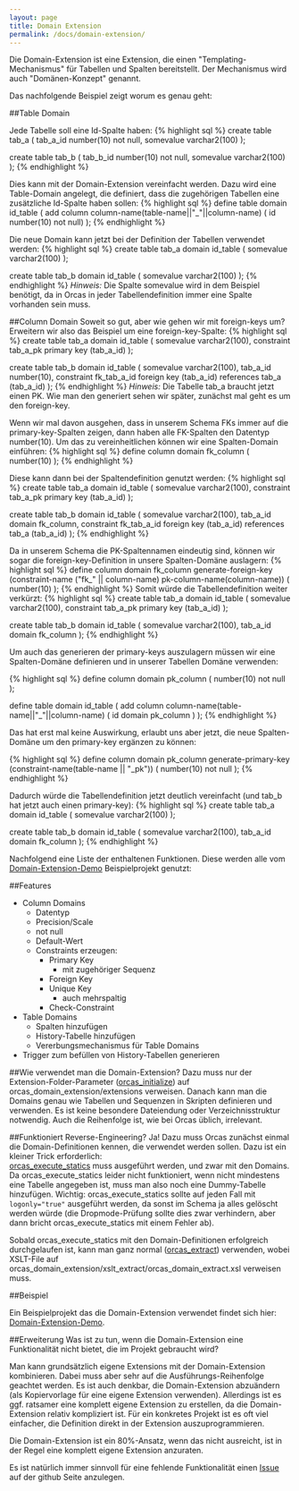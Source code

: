 ```yaml
---
layout: page
title: Domain Extension
permalink: /docs/domain-extension/
---
```


Die Domain-Extension ist eine Extension, die einen "Templating-Mechanismus" für Tabellen und Spalten bereitstellt. Der Mechanismus wird auch "Domänen-Konzept" genannt. 

Das nachfolgende Beispiel zeigt worum es genau geht:

##Table Domain

Jede Tabelle soll eine Id-Spalte haben:
{% highlight sql %}
create table tab_a
(
  tab_a_id         number(10)          not null,
  somevalue        varchar2(100)
);

create table tab_b
(
  tab_b_id         number(10)          not null,
  somevalue        varchar2(100)
);
{% endhighlight %}

Dies kann mit der Domain-Extension vereinfacht werden. Dazu wird eine Table-Domain angelegt, die definiert, dass die zugehörigen Tabellen eine zusätzliche Id-Spalte haben sollen:
{% highlight sql %}
define table domain id_table
(
  add column column-name(table-name||"_"||column-name) ( id number(10) not null)
);
{% endhighlight %}

Die neue Domain kann jetzt bei der Definition der Tabellen verwendet werden:
{% highlight sql %}
create table tab_a domain id_table
(
  somevalue        varchar2(100)
);

create table tab_b domain id_table
(
  somevalue        varchar2(100)
);
{% endhighlight %}
*Hinweis:* Die Spalte somevalue wird in dem Beispiel benötigt, da in Orcas in jeder Tabellendefinition immer eine Spalte vorhanden sein muss.

##Column Domain
Soweit so gut, aber wie gehen wir mit foreign-keys um? Erweitern wir also das Beispiel um eine foreign-key-Spalte:
{% highlight sql %}
create table tab_a domain id_table
(
  somevalue        varchar2(100),
  constraint tab_a_pk primary key (tab_a_id)
);

create table tab_b domain id_table
(
  somevalue      varchar2(100),
  tab_a_id       number(10),
  constraint fk_tab_a_id foreign key (tab_a_id) references tab_a (tab_a_id)
);
{% endhighlight %}
*Hinweis:* Die Tabelle tab_a braucht jetzt einen PK. Wie man den generiert sehen wir später, zunächst mal geht es um den foreign-key.

Wenn wir mal davon ausgehen, dass in unserem Schema FKs immer auf die primary-key-Spalten zeigen, dann haben alle FK-Spalten den Datentyp number(10). Um das zu vereinheitlichen können wir eine Spalten-Domain einführen:
{% highlight sql %}
define column domain fk_column
(
  number(10)
);
{% endhighlight %}

Diese kann dann bei der Spaltendefinition genutzt werden:
{% highlight sql %}
create table tab_a domain id_table
(
  somevalue        varchar2(100),
  constraint tab_a_pk primary key (tab_a_id)
);

create table tab_b domain id_table
(
  somevalue      varchar2(100),
  tab_a_id       domain fk_column,
  constraint fk_tab_a_id foreign key (tab_a_id) references tab_a (tab_a_id)
);
{% endhighlight %}

Da in unserem Schema die PK-Spaltennamen eindeutig sind, können wir sogar die foreign-key-Definition in unsere Spalten-Domäne auslagern:
{% highlight sql %}
define column domain fk_column
generate-foreign-key (constraint-name ("fk_" || column-name) pk-column-name(column-name))
(
  number(10)
);
{% endhighlight %}
Somit würde die Tabellendefinition weiter verkürzt:
{% highlight sql %}
create table tab_a domain id_table
(
  somevalue        varchar2(100),
  constraint tab_a_pk primary key (tab_a_id)
);

create table tab_b domain id_table
(
  somevalue      varchar2(100),
  tab_a_id       domain fk_column
);
{% endhighlight %}

Um auch das generieren der primary-keys auszulagern müssen wir eine Spalten-Domäne definieren und in unserer Tabellen Domäne verwenden:

{% highlight sql %}
define column domain pk_column
(
  number(10) not null
);

define table domain id_table
(
  add column column-name(table-name||"_"||column-name) ( id domain pk_column )
);
{% endhighlight %}

Das hat erst mal keine Auswirkung, erlaubt uns aber jetzt, die neue Spalten-Domäne um den primary-key ergänzen zu können:

{% highlight sql %}
define column domain pk_column
generate-primary-key (constraint-name(table-name || "_pk"))
(
  number(10) not null
);
{% endhighlight %}

Dadurch würde die Tabellendefinition jetzt deutlich vereinfacht (und tab_b hat jetzt auch einen primary-key):
{% highlight sql %}
create table tab_a domain id_table
(
  somevalue        varchar2(100)
);

create table tab_b domain id_table
(
  somevalue      varchar2(100),
  tab_a_id       domain fk_column
);
{% endhighlight %}

Nachfolgend eine Liste der enthaltenen Funktionen. Diese werden alle vom [Domain-Extension-Demo]({{site.baseurl}}/docs/examples/#domain_extension_demo) Beispielprojekt genutzt:

##Features

* Column Domains
  * Datentyp
  * Precision/Scale
  * not null
  * Default-Wert
  * Constraints erzeugen:
    * Primary Key
      * mit zugehöriger Sequenz
    * Foreign Key
    * Unique Key
      * auch mehrspaltig
    * Check-Constraint 
* Table Domains
  * Spalten hinzufügen
  * History-Tabelle hinzufügen
  * Vererbungsmechanismus für Table Domains
* Trigger zum befüllen von History-Tabellen generieren


##Wie verwendet man die Domain-Extension?
Dazu muss nur der Extension-Folder-Parameter ([orcas_initialize]({{site.baseurl}}/docs/ant-tasks/#orcas_initialize)) auf orcas_domain_extension/extensions verweisen.
Danach kann man die Domains genau wie Tabellen und Sequenzen in Skripten definieren und verwenden. Es ist keine besondere Dateiendung oder Verzeichnisstruktur notwendig. Auch die Reihenfolge ist, wie bei Orcas üblich, irrelevant.

##Funktioniert Reverse-Engineering?
Ja! Dazu muss Orcas zunächst einmal die Domain-Definitionen kennen, die verwendet werden sollen. Dazu ist ein kleiner Trick erforderlich:
<br/>[orcas_execute_statics]({{site.baseurl}}/docs/ant-tasks/#orcas_execute_statics) muss ausgeführt werden, und zwar mit den Domains. Da orcas_execute_statics leider nicht funktioniert, wenn nicht mindestens eine Tabelle angegeben ist, muss man also noch eine Dummy-Tabelle hinzufügen. Wichtig: orcas_execute_statics sollte auf jeden Fall mit <code>logonly="true"</code> ausgeführt werden, da sonst im Schema ja alles gelöscht werden würde (die Dropmode-Prüfung sollte dies zwar verhindern, aber dann bricht orcas_execute_statics mit einem Fehler ab). 

Sobald orcas_execute_statics mit den Domain-Definitionen erfolgreich durchgelaufen ist, kann man ganz normal ([orcas_extract]({{site.baseurl}}/docs/ant-tasks/#orcas_extract)) verwenden, wobei XSLT-File auf orcas_domain_extension/xslt_extract/orcas_domain_extract.xsl verweisen muss.

##Beispiel

Ein Beispielprojekt das die Domain-Extension verwendet findet sich hier: [Domain-Extension-Demo]({{site.baseurl}}/docs/examples/#domain_extension_demo).

##Erweiterung
Was ist zu tun, wenn die Domain-Extension eine Funktionalität nicht bietet, die im Projekt gebraucht wird?

Man kann grundsätzlich eigene Extensions mit der Domain-Extension kombinieren. Dabei muss aber sehr auf die Ausführungs-Reihenfolge geachtet werden. Es ist auch denkbar, die Domain-Extension abzuändern (als Kopiervorlage für eine eigene Extension verwenden).
Allerdings ist es ggf. ratsamer eine komplett eigene Extension zu erstellen, da die Domain-Extension relativ kompliziert ist. Für ein konkretes Projekt ist es oft viel einfacher, die Definition direkt in der Extension auszuprogrammieren.

Die Domain-Extension ist ein 80%-Ansatz, wenn das nicht ausreicht, ist in der Regel eine komplett eigene Extension anzuraten. 

Es ist natürlich immer sinnvoll für eine fehlende Funktionalität einen <a href="{{ site.github_issues }}">Issue</a> auf der github Seite anzulegen.

